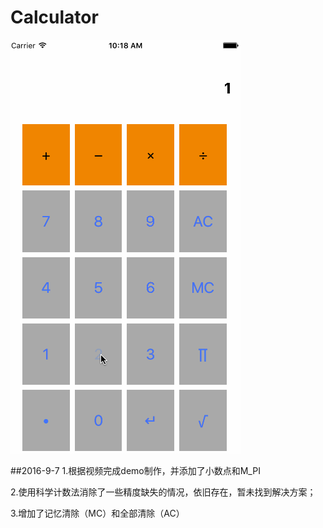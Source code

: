 # Calculator

![image](https://github.com/HuDaQian/Calculator/blob/master/calculator.gif)

##2016-9-7
1.根据视频完成demo制作，并添加了小数点和M_PI

2.使用科学计数法消除了一些精度缺失的情况，依旧存在，暂未找到解决方案；

3.增加了记忆清除（MC）和全部清除（AC）
